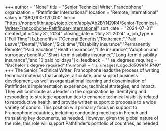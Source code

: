 +++
author = "None"
title = "Senior Technical Writer, Francophone"
organization = "Pathfinder International"
location = "Remote, International"
salary = "$80,000-120,000"
link = "https://nonprofithr.applytojob.com/apply/Ab2BYN29R4/Senior-Technical-Writer-Francophone-Pathfinder-International"
sort_date = "2024-07-31"
created_at = "July 31, 2024"
closing_date = "July 31, 2024"
a_job_type = ["Full Time"]
b_benefits = ["General Benefits","Retirement","Paid Leave","Dental","Vision","Sick time","Disability insurance","Permanently Remote","Paid Vacation","Health Insurance","Life insurance","Adoption and surrogacy benefits","Short-term disability insurance","Long-term disability insurance","and 10 paid holidays"]
c_feedback = ""
aa_degrees_required = "Bachelor's degree required"
thumbnail = "../../images/Logo_1d5089f4.PNG"
+++
The Senior Technical Writer, Francophone  leads the process of writing technical materials that analyze, articulate, and support business development, as well as organizational learning and dissemination of Pathfinder's implementation experience, technical strategies, and impact. They will contribute as a leader in the organization by identifying and responding to strategic opportunities to enhance technical visibility related to reproductive health, and provide written support to proposals to a wide variety of donors. This position will primarily focus on support to Francophone countries, including conducting meetings in French and translating key documents, as needed.  However, given the global nature of the role, this role will support Pathfinder’s portfolio of countries, as needed